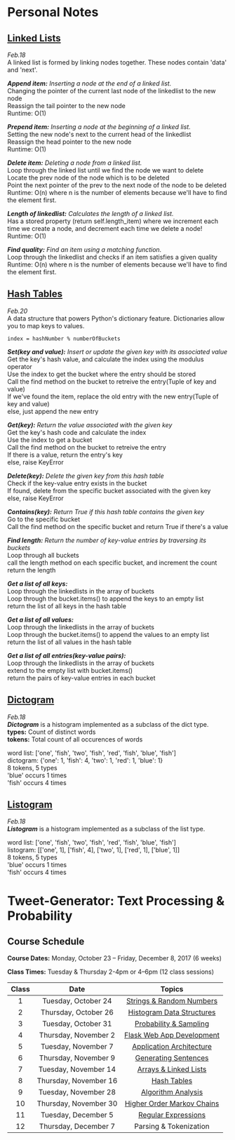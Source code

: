# Personal Notes  


## [Linked Lists](https://github.com/SarinSwift/Tweet-Generator/blob/master/linkedlist.py)
 *Feb.18*   
A linked list is formed by linking nodes together. These nodes contain 'data' and 'next'. 

***Append item:*** *Inserting a node at the end of a linked list.*  
Changing the pointer of the current last node of the linkedlist to the new node  
Reassign the tail pointer to the new node  
Runtime: O(1) 

***Prepend item:*** *Inserting a node at the beginning of a linked list.*  
Setting the new node's next to the current head of the linkedlist  
Reassign the head pointer to the new node  
Runtime: O(1) 

***Delete item:*** *Deleting a node from a linked list.*  
Loop through the linked list until we find the node we want to delete  
Locate the prev node of the node which is to be deleted  
Point the next pointer of the prev to the next node of the node to be deleted  
Runtime: O(n) where n is the number of elements because we'll have to find the element first.

***Length of linkedlist:*** *Calculates the length of a linked list.*  
Has a stored property (return self.length_item) where we increment each time we create a node, and decrement each time we delete a node!   
Runtime: O(1)  

***Find quality:*** *Find an item using a matching function.*  
Loop through the linkedlist and checks if an item satisfies a given quality  
Runtime: O(n) where n is the number of elements because we'll have to find the element first.

## [Hash Tables](https://github.com/SarinSwift/Tweet-Generator/blob/master/hashtable.py)
*Feb.20*  
A data structure that powers Python's dictionary feature. Dictionaries allow you to map keys to values.  
```
index = hashNumber % numberOfBuckets   
```

***Set(key and value):*** *Insert or update the given key with its associated value*  
Get the key's hash value, and calculate the index using the modulus operator  
Use the index to get the bucket where the entry should be stored  
Call the find method on the bucket to retreive the entry(Tuple of key and value)  
If we've found the item, replace the old entry with the new entry(Tuple of key and value)  
else, just append the new entry  

***Get(key):*** *Return the value associated with the given key*  
Get the key's hash code and calculate the index  
Use the index to get a bucket  
Call the find method on the bucket to retreive the entry  
If there is a value, return the entry's key  
else, raise KeyError  

***Delete(key):*** *Delete the given key from this hash table*  
Check if the key-value entry exists in the bucket  
If found, delete from the specific bucket associated with the given key  
else, raise KeyError

***Contains(key):*** *Return True if this hash table contains the given key*  
Go to the specific bucket  
Call the find method on the specific bucket and return True if there's a value  

***Find length:*** *Return the number of key-value entries by traversing its buckets*  
Loop through all buckets  
call the length method on each specific bucket, and increment the count    
return the length

***Get a list of all keys:***  
Loop through the linkedlists in the array of buckets  
Loop through the bucket.items() to append the keys to an empty list  
return the list of all keys in the hash table

***Get a list of all values:***  
Loop through the linkedlists in the array of buckets  
Loop through the bucket.items() to append the values to an empty list  
return the list of all values in the hash table 

***Get a list of all entries(key-value pairs):***  
Loop through the linkedlists in the array of buckets  
extend to the empty list with bucket.items()  
return the pairs of key-value entries in each bucket


## [Dictogram](https://github.com/SarinSwift/Tweet-Generator/blob/master/dictogram.py)
*Feb.18*  
***Dictogram*** is a histogram implemented as a subclass of the dict type.  
**types:** Count of distinct words  
**tokens:** Total count of all occurences of words
  
word list: ['one', 'fish', 'two', 'fish', 'red', 'fish', 'blue', 'fish']  
dictogram: {'one': 1, 'fish': 4, 'two': 1, 'red': 1, 'blue': 1}  
8 tokens, 5 types  
'blue' occurs 1 times  
'fish' occurs 4 times  

## [Listogram](https://github.com/SarinSwift/Tweet-Generator/blob/master/listogram.py) 
*Feb.18*   
***Listogram*** is a histogram implemented as a subclass of the list type.  
  
word list: ['one', 'fish', 'two', 'fish', 'red', 'fish', 'blue', 'fish']  
listogram: [['one', 1], ['fish', 4], ['two', 1], ['red', 1], ['blue', 1]]  
8 tokens, 5 types  
'blue' occurs 1 times  
'fish' occurs 4 times  


# Tweet-Generator: Text Processing & Probability

## Course Schedule

**Course Dates:** Monday, October 23 – Friday, December 8, 2017 (6 weeks)

**Class Times:** Tuesday & Thursday 2-4pm or 4–6pm (12 class sessions)


| Class |         Date          |                  Topics                  |
|:-----:|:---------------------:|:----------------------------------------:|
|   1   |  Tuesday, October 24  | [Strings & Random Numbers](Class1.md)    |
|   2   | Thursday, October 26  | [Histogram Data Structures](Class2.md)   |
|   3   |  Tuesday, October 31  | [Probability & Sampling](Class3.md)      |
|   4   | Thursday, November 2  | [Flask Web App Development](Class4.md)   |
|   5   |  Tuesday, November 7  | [Application Architecture](Class5.md)    |
|   6   | Thursday, November 9  | [Generating Sentences](Class6.md)        |
|   7   |  Tuesday, November 14 | [Arrays & Linked Lists](Class7.md)       |
|   8   | Thursday, November 16 | [Hash Tables](Class8.md)                 |
|   9   |  Tuesday, November 28 | [Algorithm Analysis](Class9.md)          |
|  10   | Thursday, November 30 | [Higher Order Markov Chains](Class10.md) |
|  11   |  Tuesday, December 5  | [Regular Expressions](Class11.md)        |
|  12   | Thursday, December 7  | Parsing & Tokenization     |
